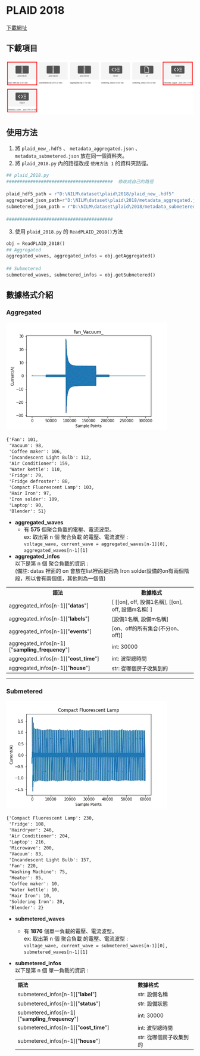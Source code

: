 # PLAID 2018
[下載網址](https://figshare.com/articles/dataset/PLAID_-_A_Voltage_and_Current_Measurement_Dataset_for_Plug_Load_Appliance_Identification_in_Households/10084619)

## 下載項目
![plaid 2018 下載項目](./img/plaid_download.png)

## 使用方法 
1. 將 `plaid_new_.hdf5` 、 `metadata_aggregated.json` 、 `metadata_submetered.json` 放在同一個資料夾。
2. 將 `plaid_2018.py` 內的路徑改成 `使用方法 1` 的資料夾路徑。
  ```python
  ## plaid_2018.py
  ########################################  修改成自己的路徑

  plaid_hdf5_path = r"D:\NILM\dataset\plaid\2018/plaid_new_.hdf5"
  aggregated_json_path=r"D:\NILM\dataset\plaid\2018/metadata_aggregated.json"
  submetered_json_path = r"D:\NILM\dataset\plaid\2018/metadata_submetered.json"

  ########################################
  ```
3. 使用 `plaid_2018.py` 的 `ReadPLAID_2018()`方法
```python
obj = ReadPLAID_2018()
## Aggregated
aggregated_waves, aggregated_infos = obj.getAggregated()

## Submetered
submetered_waves, submetered_infos = obj.getSubmetered()
```

## 數據格式介紹
### Aggregated

![Aggregated](./img/Aggregated.gif)

``` 設備名稱 : 數量
{'Fan': 101, 
 'Vacuum': 98,
 'Coffee maker': 106,
 'Incandescent Light Bulb': 112,
 'Air Conditioner': 159,
 'Water kettle': 110,
 'Fridge': 79,
 'Fridge defroster': 88,
 'Compact Fluorescent Lamp': 103,
 'Hair Iron': 97,
 'Iron solder': 109,
 'Laptop': 90,
 'Blender': 51}
```
* <b>aggregated_waves</b>
  * 有 <b>575</b> 個聚合負載的電壓、電流波型。
    <br>ex: 取出第 n 個 聚合負載 的電壓、電流波型 :
    <br>`voltage_wave, current_wave = aggregated_waves[n-1][0], aggregated_waves[n-1][1]`
* <b>aggregated_infos</b>
  <br>以下是第 n 個 聚合負載的資訊 : 
  <br>(備註: datas 裡面的 on 會放在list裡面是因為 Iron solder設備的on有兩個階段，所以會有兩個值，其他則為一個值)
  
<table>
    <tr>
        <th>語法</th>
        <th>數據格式</th>
    </tr>
    <tr>
        <td>aggregated_infos[n-1]["<b>datas</b>"]</td>
        <td>[ [[on], off, 設備1名稱], [[on], off, 設備m名稱] ]</td>
    </tr>
    <tr>
        <td>aggregated_infos[n-1]["<b>labels</b>"]</td>
        <td>[設備1名稱, 設備m名稱]</td>
    </tr>
    <tr>
        <td>aggregated_infos[n-1]["<b>events</b>"]</td>
        <td>[on、off的所有集合(不分on、off)]</td>
    </tr>
    <tr>
        <td>aggregated_infos[n-1]["<b>sampling_frequency</b>"]</td>
        <td>int: 30000</td>
    </tr>
    <tr>
        <td>aggregated_infos[n-1]["<b>cost_time</b>"]</td>
        <td>int: 波型總時間</td>
    </tr>
    <tr>
        <td>aggregated_infos[n-1]["<b>house</b>"]</td>
        <td>str: 從哪個房子收集到的</td>
    </tr>    
</table>

<hr>

### Submetered

![Submetered](./img/Submetered.gif)

```
{'Compact Fluorescent Lamp': 230,
 'Fridge': 108,
 'Hairdryer': 246,
 'Air Conditioner': 204,
 'Laptop': 216,
 'Microwave': 200,
 'Vacuum': 83,
 'Incandescent Light Bulb': 157,
 'Fan': 220,
 'Washing Machine': 75,
 'Heater': 85,
 'Coffee maker': 10,
 'Water kettle': 10,
 'Hair Iron': 10,
 'Soldering Iron': 20,
 'Blender': 2}
```

* <b>submetered_waves</b>
  * 有 <b>1876</b> 個單一負載的電壓、電流波型。
    <br>ex: 取出第 n 個 聚合負載 的電壓、電流波型 :
    <br>`voltage_wave, current_wave = submetered_waves[n-1][0], submetered_waves[n-1][1]`
* <b>submetered_infos</b>
  <br>以下是第 n 個 單一負載的資訊 : 
  <table>
    <tr>
        <th>語法</th>
        <th>數據格式</th>
    </tr>
  
    <tr>
        <td>submetered_infos[n-1]["<b>label</b>"]</td>
        <td>str: 設備名稱</td>
    </tr>
    <tr>
        <td>submetered_infos[n-1]["<b>status</b>"]</td>
        <td>str: 設備狀態</td>
    </tr>
    <tr>
        <td>submetered_infos[n-1]["<b>sampling_frequency</b>"]</td>
        <td>int: 30000</td>
    </tr>
    <tr>
        <td>submetered_infos[n-1]["<b>cost_time</b>"]</td>
        <td>int: 波型總時間</td>
    </tr>
    <tr>
        <td>submetered_infos[n-1]["<b>house</b>"]</td>
        <td>str: 從哪個房子收集到的</td>
    </tr>    
</table>
